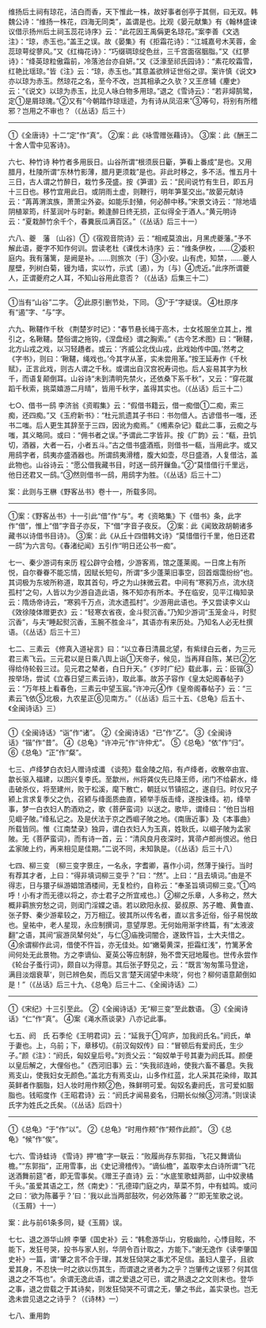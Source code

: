 <!-- { "loadSidebar": true } -->
维扬后土祠有琼花，洁白而香，天下惟此一株，故好事者创亭于其侧，曰无双。韩魏公诗：“维扬一株花，四海无同类”，盖谓是也。比观《晏元献集》有《翰林盛谏议借示扬州后土祠玉蕊花诗序》云：“此花因王禹偁更名琼花。”案李善《文选注》：“琼，赤玉也。”盖王之误。故《晏集》有《拒霜花诗》：“江城嘉号木芙蓉，金蕊琼萼绽蓼风。”又《红梅花诗》：“巧缀琱琼绽色丝，三千宫面宿胭脂。”又《红蓼诗》：“绛英琼粒傲霜前，冷落池台亦自妍。”又《泛濠至祁氏园诗》：“素花皎霜雪，红艳比瑶琼。”皆《注》云：“琼，赤玉也。”其意盖欲辨证世俗之谬。案许慎《说文》亦以琼为赤玉。然琼花之名，至今不改，岂其相承之久欤？又王彦辅《麈史》云：“《说文》以琼为赤玉，比见人咏白物多用琼。”退之《雪诗云》：“若非燖鹄鹭，定①是屑琼瑰。”②又有“今朝踏作琼瑶迹，为有诗从凤沼来”③等句，将别有所稽邪？岂用之不审也？（《丛话》后三十）

----------------
①《全唐诗》十二“定”作“真”。
②案：此《咏雪赠张藉诗》。
③案：此《酬王二十舍人雪中见客诗》。

六七、种竹诗
种竹者多用辰日。山谷所谓“根须辰日斸，笋看上番成”是也。又用腊月，杜陵所谓“东林竹影薄，腊月更须栽”是也。非此时移之，多不活。惟五月十三日，古人谓之竹醉日，栽竹多茂盛。按《笋谱》云：“民间说竹有生日，即五月十三日也。移竹宜用此日。或阴雨土虚，则鞭行，明年笋茎交出。”故晏元献诗云：“苒苒渭滨族，萧萧尘外姿。如能乐封殖，何必醉中移。”宋景文诗云：“除地墙阴植翠筠，纤茎润叶与时新。赖逢醉日终无损，正似得全于酒人。”黄元明诗云：“夏栽醉竹余千个，春糞辰瓜满百区。”（《丛话》后三十一）

六八、夔　藩
〔山谷〕①《宿观音院诗》云：“相戒莫浪出，月黑虎夔藩。”予不解此语，夔字不知作何训。尝读老杜《课伐木诗序》云：“维条伊枚，……②委积庭内。我有藩篱，是阙是补。……则旅次〔于〕③小安。山有虎，知禁，……夔人屋壁，列树白菊，镘为墙，实以竹，示式〔遏〕，为〔与〕④虎近。”此序所谓夔人，正谓夔府之人耳，不知山谷用此意否？（《丛话》后集三十二）

----------------
①当有“山谷”二字。
②此原引删节处，下同。
③“于”字疑误。
④杜原序有“遏”字、“与”字。

六九、鞦韆作千秋
《荆楚岁时记》：“春节悬长绳于高木，士女袨服坐立其上，推引之，名鞦韆。楚俗谓之拖钩，《涅盘经》谓之胸索。”《古今艺术图》曰：“鞦韆，北方山戎之戏，以习轻趫者。或云：‘齐威公北伐山戎，此戏始传中国。’然考之《字书》，则曰：‘鞦韆，绳戏也。’今其字从革，实未尝用革。”按王延寿作《千秋赋》，正言此戏，则古人谓之千秋。或谓出自汉宫祝寿词也。后人妄易其字为秋千，而语复颠倒耳。山谷诗“未到清明先禁火，还依桑下系千秋”，又云：“穿花蹴蹈千秋索，挑菜嬉游二月晴”，皆用千秋字，盖得其实也。（《丛话》后三十二）

七○、借书一鸱
李济翁《资暇集》云：“假借书籍云，借一痴借①二痴，索三痴，还四痴。”又《玉府新书》：“杜元凯遗其子书曰：书勿借人。古谚借书一嗤，还书二嗤。后人更生其辞至于三四，因讹为痴焉。”《缃素杂记》载此二事，云痴之与嗤，其义略同。或曰：“佣书者之误。”予谓此二字皆非。按《广韵》云：“瓻，丑饥切，酒器，大者一石，小者五斗。”古之借书盛酒瓶，则借书一瓻，当用此字。或又用鸱字者，鸱夷亦盛酒器也。所谓鸱夷滑稽，腹大如壶，尽日盛酒，人复借沽，盖此物也。山谷诗云：“愿公借我藏书目，时送一鸱开鏁鱼。”②“莫惜借行千里远，他日还君又一鸱。”③然则借书一鸱，用鸱字为胜。（《丛话》后三十二）

案：此则与王楙《野客丛书》卷十一，所载多同。

----------------
①案：《野客丛书》十一引此“借”作“与”。考《资略集》下《借书》条，此字作“借”，惟上“借”字音子亦反，下“借”字音子夜反。
②案：此《闻致政胡朝诸多藏书以诗借书目诗》。
③案：此《从丘十四借韩文诗》“莫惜借行千里，他日还君一鸱”为六言句。《春渚纪闻》五引作“明日还公书一痴”。

七一、秦少游词有来历
程公辟守会稽，少游客焉，馆之蓬莱阁。一日席上有所悦，自尔眷眷不能忘情，因赋长短句，所谓“多少蓬莱旧事空，回首烟霭纷纷”也。其词极为东坡所称道，取其首句，呼之为山抹微云君。中间有“寒鸦万点，流水绕孤村”之句，人皆以为少游自造此语，殊不知亦有所本。予在临安，见平江梅知录云：隋炀帝诗云，“寒鸦千万点，流水遗孤村”。少游用此语也。予又尝读李义山《效徐陵体赠更衣》云：“轻寒衣省夜，金斗熨沉香。”乃知少游词“玉笼金斗，时熨沉香”，与夫“睡起熨沉香，玉腕不胜金斗”，其语亦有来历处。乃知名人必无杜撰语。（《丛话》后三十三）

七二、三素云
《修真入道袐言》曰：“以立春日清晨北望，有紫绿白云者，为三元君三素飞云。三元君以是日乘八舆上诣①天帝子，候见，当再拜自陈，某已②乞得给侍轮毂三过。见元君之辇者，白日升天。”《岁时广纪》载此事，云：臣锴③按举场，尝试《立春日望三素云诗》，取此事。故苏子容作《皇太妃阁春帖子》云：“万年枝上看春色，三素云中望玉宸。”许冲元④作《皇帝阁春帖子》云：“三素云飞依⑤北极，九农星正⑥见南方。”（《丛话》后三十五、《总龟》后五十、《全闽诗话》三）

----------------
①《全闽诗话》“诣”作“诸”。
②《全闽诗话》“已”作“乙”。
③《全闽诗话》“锴”作“昔”。
④《总龟》“许冲元”作“许仲尤”。
⑤《总龟》“依”作“归”。
⑥《总龟》“正”作“粲”。

七三、卢绛梦白衣妇人赠诗成谶
《谈苑》载金陵之陷，有卢绛者，收散卒由宣、歙长驱入福建，以图兴复李氏。至歙州，州将龚仪先已降王师，闭门不给薪水，绛击破杀仪，将至建州，败于松溪，麾下散亡，朝廷以节镇招之，遂自归。时仪兄子颍上言求复季父之仇，召颍与绛面质曲直，颍举手版击绛，遂按诛绛。初，绛举事，梦一白衣妇人酌酒劝之，歌《菩萨蛮词》以送之。歌毕，谓绛曰：“他日当相见崓子陂。”绛私记之。及是伏法于京之西崓子陂之地。《南唐近事》及《本事曲》所载皆同。惟《江南埜录》独异，谓白衣妇人为玉真，姓耿氏，以崓子陂为孟家陂。无《菩萨蛮词》，而有诗一首，云：“清风良月夜深时，箕帚卢郎尚恨迟。他日孟家陂上约，再来相见是佳期。”二说不同，未知孰是。（《丛话》后三十八）

七四、柳三变
〔柳三变字景庄，一名永，字耆卿，喜作小词，然薄于操行。当时有荐其才者，上曰：“得非填词柳三变乎？”曰：“然”。上曰：“且去填词。”由是不得志，日与獧子纵游娼馆酒楼间，无复检约，自称云：“奉圣旨填词柳三变。”①呜呼！小有才而无德以将之，亦士君子之所宜戒也。〕②柳之乐章，人多称之，然大概非羁旅穷愁之词，则闺门淫媟之语。若以欧阳永叔、晏叔原、苏子瞻、黄鲁直、张子野、秦少游辈较之，万万相辽。彼其所以传名者，直以言多近俗，俗子易悦故也。皇祐中，老人星现，永应制撰词，意望厚恩。无何始用渐字终篇，有“太液波翻”之语，其间“宸游凤辇何处”，与仁③庙挽词闇合，遂致忤旨，士大夫惜之。④余谓柳作此词，借使不忤旨，亦无佳处。如“嫩菊黄深，拒霜红浅”，竹篱茅舍间何处无此景物。方之李谪仙、夏英公等应制辞，殆不啻天冠地履也。世传永尝作《轮台子蚤行词》，颇自以为得意。其后张子野见之，云：“既言‘匆匆策马登途，满目淡烟衰草’，则已辨色矣，而后又言‘楚天阔望中未晓’，何也？柳何语意颠倒如是！”（《丛话》后三十九、《总龟》后三十二、《全闽诗话》二）

----------------
①《宋纪》十三引至此。
②《全闽诗话》无“柳三变”至此数语。
③《全闽诗话》“仁”作“真”。
④案《渑水燕谈录》八亦记此事。

七五、阏　氏
石季伦《王明君词》云：“延我于①穹庐，加我阏氏名。”阏氏，单于妻也。上，乌前；下，章移切。《前汉匈奴传》曰：“冒顿后有爱阏氏，生少子。”颜《注》：“阏氏，匈奴皇后号。”刘贡父云：“匈奴单于号其妻为阏氏耳。颜便以皇后解之，大俚俗也。”《西河旧事》云：“失我祁连岭，使我六畜不蕃息。失我焉支山，使我妇女无颜色。”盖北方有焉支山，山多作红蓝，北人采其花染绯，取其英鲜者作胭脂，妇人妆时用作颊②色，殊鲜明可爱。匈奴名妻阏氏，言可爱如胭脂也。钱昭度作《王昭君诗》云：“阏氏才闻易妾名，归期长似候③河清。”则误读氏字为姓氏之氏矣。（《丛话》后四十）

----------------
①《总龟》“于”作“以”。
②《总龟》“时用作颊”作“颊作此颜”。
③《总龟》“候”作“俟”。

七六、雪诗蛙诗
《雪诗》押“檐”字一联云：“败履尚存东郭指，飞花又舞谪仙檐。”“东郭指”，正用雪事，出《史记滑稽传》。“谪仙檐”，盖取李太白诗所谓“飞花送酒舞前筵”者，即无雪事矣。《赠王子直诗》云：“水底笙歌蛙两部，山中奴隶橘千头。”虽爱其语之工，然《南史》：“孔德璋门庭之内，草菜不剪，中有蛙鸣。或问之曰：‘欲为陈蕃乎？’曰：‘我以此当两部鼓吹，何必效陈蕃？’”即无笙歌之说。（《玉屑》十一）

案：此与前61条多同，疑《玉屑》误。

七七、退之游华山辨
李肇《国史补》云：“韩愈游华山，穷极幽险，心悸目眩，不能下，发狂号哭，投书与家人别，华阴令百计取之，方能下。”谢无逸作《读李肇国史补》一篇，谓“肇之言不合于理，其发狂恸哭之事尤不足信。虽妇人童子，且欲爱其身，不忍快一时之欲以伤其生，而谓退之贤者为之乎？岂肇传之误邪？何其信退之之不笃也”。余谓无逸此语，谓之爱退之可已，谓之熟退之之文则末也。登华之事，退之尝载之于其诗矣，则发狂恸哭不可谓之无，肇之书此，盖实录也。岂无逸未尝见退之之诗乎？（《诗林》一）

七八、重用韵
